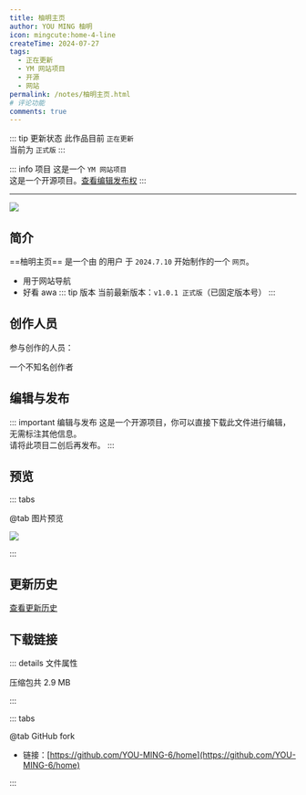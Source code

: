 ```yaml
---
title: 柚明主页
author: YOU MING 柚明
icon: mingcute:home-4-line
createTime: 2024-07-27
tags:
  - 正在更新
  - YM 网站项目
  - 开源
  - 网站
permalink: /notes/柚明主页.html
# 评论功能
comments: true
---
```


::: tip 更新状态
此作品目前 `正在更新`  
当前为 `正式版`
:::

::: info 项目
这是一个 `YM 网站项目`  
这是一个开源项目。[查看编辑发布权](#编辑与发布)
:::

---

![](https://image.youming.us.kg/home-yl.png)

## <Icon name="mingcute:document-line" color="currentColor" /> 简介

==柚明主页== 是一个由 <Badge text="Youming 工作室" type="tip" /> 的用户 <Badge text="YOU MING 柚明" type="info" /> 于 `2024.7.10` 开始制作的一个 `网页`。

- 用于网站导航
- 好看 awa
::: tip 版本
当前最新版本：`v1.0.1 正式版`（已固定版本号）
:::

## <Icon name="mingcute:contacts-3-line" color="currentColor" /> 创作人员

参与创作的人员：<Badge text="YOU MING 柚明" type="info" />

<LinkCard title="YOU MING 柚明" icon="https://image.youming.us.kg/ym-ys.png" href="/notes/更多/工作室.html#you-ming-柚明">
    一个不知名创作者
</LinkCard>

## <Icon name="mingcute:pencil-3-line" color="currentColor" /> 编辑与发布

::: important 编辑与发布
这是一个开源项目，你可以直接下载此文件进行编辑，无需标注其他信息。  
请将此项目二创后再发布。
:::

## <Icon name="mingcute:eye-2-line" color="currentColor" /> 预览
::: tabs

@tab <Icon name="mingcute:pic-line" color="currentColor" /> 图片预览

![](https://image.youming.us.kg/home-yl.png)

:::

## <Icon name="mingcute:history-anticlockwise-line" color="currentColor" /> 更新历史

[查看更新历史](/notes/更新历史/柚明主页.html)

## <Icon name="mingcute:arrow-to-down-line" color="currentColor" /> 下载链接

::: details <Icon name="mingcute:file-info-line" color="currentColor" /> 文件属性

<CardGrid>
  <Card title="home.zip" icon="mingcute:file-zip-line">
    压缩包共 2.9 MB
  </Card>
</CardGrid>

:::

::: tabs

@tab <Icon name="mingcute:fork-spoon-line" color="currentColor" /> GitHub fork

- 链接：[https://github.com/YOU-MING-6/home](https://github.com/YOU-MING-6/home)

:::
